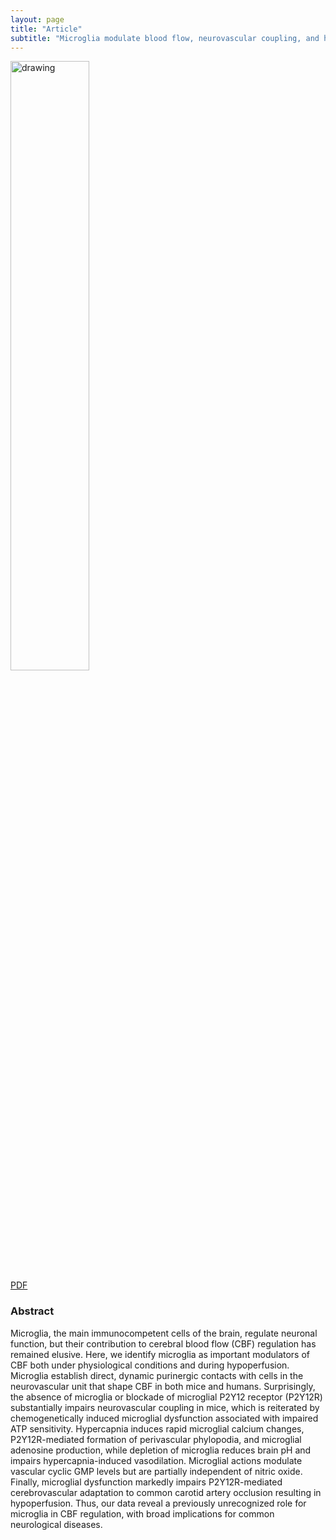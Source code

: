 ```yaml
---
layout: page
title: "Article"
subtitle: "Microglia modulate blood flow, neurovascular coupling, and hypoperfusion via purinergic actions"
---
```


<img src="https://JCMariani.github.io/assets/img/2022_Csazar_microglia-modeulates.png" alt="drawing" width="50%" class="center"/>

<div class="center">
<a href="https://www.jneurosci.org/content/jneuro/42/32/6295.full.pdf">
PDF
</a>
</div>

### Abstract

Microglia, the main immunocompetent cells of the brain, regulate neuronal function, but their contribution to cerebral blood flow (CBF) regulation has remained elusive. Here, we identify microglia as important modulators of CBF both under physiological conditions and during hypoperfusion. Microglia establish direct, dynamic purinergic contacts with cells in the neurovascular unit that shape CBF in both mice and humans. Surprisingly, the absence of microglia or blockade of microglial P2Y12 receptor (P2Y12R) substantially impairs neurovascular coupling in mice, which is reiterated by chemogenetically induced microglial dysfunction associated with impaired ATP sensitivity. Hypercapnia induces rapid microglial calcium changes, P2Y12R-mediated formation of perivascular phylopodia, and microglial adenosine production, while depletion of microglia reduces brain pH and impairs hypercapnia-induced vasodilation. Microglial actions modulate vascular cyclic GMP levels but are partially independent of nitric oxide. Finally, microglial dysfunction markedly impairs P2Y12R-mediated cerebrovascular adaptation to common carotid artery occlusion resulting in hypoperfusion. Thus, our data reveal a previously unrecognized role for microglia in CBF regulation, with broad implications for common neurological diseases.
